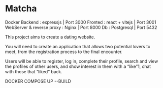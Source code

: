 # Matcha

Docker
Backend : expressjs | Port 3000
Fronted : react + vitejs | Port 3001
WebServer & reverse proxy : Nginx | Port 8000
Db : Postgresql | Port 5432


This project aims to create a dating website.

You will need to create an application that allows two potential lovers to meet, from the registration process to the final encounter.

Users will be able to register, log in, complete their profile, search and view the profiles of other users, and show interest in them with a “like”1, chat with those that “liked” back.

DOCKER COMPOSE UP --BUILD

